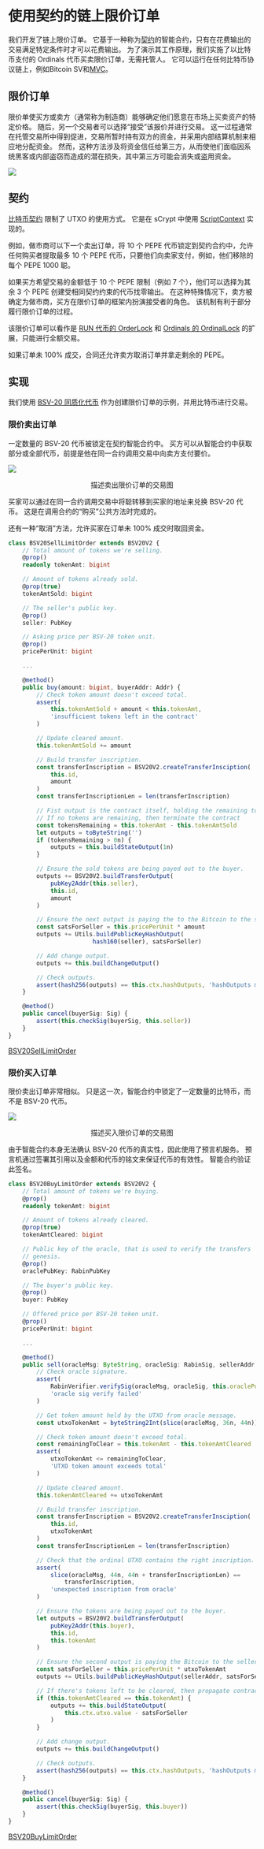 # 使用契约的链上限价订单

我们开发了链上限价订单。 它基于一种称为[契约](https://fc17.ifca.ai/bitcoin/papers/bitcoin17-final28.pdf)的智能合约，只有在花费输出的交易满足特定条件时才可以花费输出。 为了演示其工作原理，我们实施了以比特币支付的 Ordinals 代币买卖限价订单，无需托管人。 它可以运行在任何比特币协议链上，例如Bitcoin SV和[MVC](https://www.microvisionchain.com/)。

## 限价订单

限价单使买方或卖方（通常称为制造商）能够确定他们愿意在市场上买卖资产的特定价格。 随后，另一个交易者可以选择“接受”该报价并进行交易。 这一过程通常在托管交易所中得到促进，交易所暂时持有双方的资金，并采用内部结算机制来相应地分配资金。 然而，这种方法涉及将资金信任给第三方，从而使他们面临因系统黑客或内部盗窃而造成的潜在损失，其中第三方可能会消失或盗用资金。

![](./1.webp)

## 契约

[比特币契约](https://medium.com/r?url=https%3A%2F%2Ffc17.ifca.ai%2Fbitcoin%2Fpapers%2Fbitcoin17-final28.pdf) 限制了 UTXO 的使用方式。 它是在 sCrypt 中使用 [ScriptContext](https://docs.scrypt.io/how-to-write-a-contract/scriptcontext) 实现的。

例如，做市商可以下一个卖出订单，将 10 个 PEPE 代币锁定到契约合约中，允许任何购买者提取最多 10 个 PEPE 代币，只要他们向卖家支付，例如，他们移除的每个 PEPE 1000 聪。

如果买方希望交易的金额低于 10 个 PEPE 限制（例如 7 个），他们可以选择为其余 3 个 PEPE 创建受相同契约约束的代币找零输出。 在这种特殊情况下，卖方被确定为做市商，买方在限价订单的框架内扮演接受者的角色。 该机制有利于部分履行限价订单的过程。

该限价订单可以看作是 [RUN 代币的 OrderLock](https://www.youtube.com/watch?v=gq8Guj5ft4U) 和 [Ordinals 的 OrdinalLock](https://docs.1satordinals.com/ordinal-lock) 的扩展，只能进行全额交易。

如果订单未 100% 成交，合同还允许卖方取消订单并拿走剩余的 PEPE。

## 实现

我们使用 [BSV-20 同质化代币](https://docs.1satordinals.com/bsv20) 作为创建限价订单的示例，并用比特币进行交易。

### 限价卖出订单

一定数量的 BSV-20 代币被锁定在契约智能合约中。 买方可以从智能合约中获取部分或全部代币，前提是他在同一合约调用交易中向卖方支付要价。

![](./1.webp)

<center>描述卖出限价订单的交易图</center>

买家可以通过在同一合约调用交易中将聪转移到买家的地址来兑换 BSV-20 代币。 这是在调用合约的“购买”公共方法时完成的。

还有一种“取消”方法，允许买家在订单未 100% 成交时取回资金。

```ts
class BSV20SellLimitOrder extends BSV20V2 {
    // Total amount of tokens we're selling.
    @prop()
    readonly tokenAmt: bigint

    // Amount of tokens already sold.
    @prop(true)
    tokenAmtSold: bigint

    // The seller's public key.
    @prop()
    seller: PubKey

    // Asking price per BSV-20 token unit.
    @prop()
    pricePerUnit: bigint

    ...

    @method()
    public buy(amount: bigint, buyerAddr: Addr) {
        // Check token amount doesn't exceed total.
        assert(
            this.tokenAmtSold + amount < this.tokenAmt,
            'insufficient tokens left in the contract'
        )

        // Update cleared amount.
        this.tokenAmtSold += amount

        // Build transfer inscription.
        const transferInscription = BSV20V2.createTransferInsciption(
            this.id,
            amount
        )
        const transferInscriptionLen = len(transferInscription)

        // Fist output is the contract itself, holding the remaining tokens.
        // If no tokens are remaining, then terminate the contract
        const tokensRemaining = this.tokenAmt - this.tokenAmtSold
        let outputs = toByteString('')
        if (tokensRemaining > 0n) {
            outputs = this.buildStateOutput(1n)
        }

        // Ensure the sold tokens are being payed out to the buyer.
        outputs += BSV20V2.buildTransferOutput(
            pubKey2Addr(this.seller),
            this.id,
            amount
        )

        // Ensure the next output is paying the to the Bitcoin to the seller.
        const satsForSeller = this.pricePerUnit * amount
        outputs += Utils.buildPublicKeyHashOutput(
                        hash160(seller), satsForSeller)

        // Add change output.
        outputs += this.buildChangeOutput()

        // Check outputs.
        assert(hash256(outputs) == this.ctx.hashOutputs, 'hashOutputs mismatch')
    }

    @method()
    public cancel(buyerSig: Sig) {
        assert(this.checkSig(buyerSig, this.seller))
    }
}
```

[BSV20SellLimitOrder](https://github.com/sCrypt-Inc/boilerplate/blob/master/src/contracts/bsv20SellLimitOrder.ts)

### 限价买入订单

限价卖出订单非常相似。 只是这一次，智能合约中锁定了一定数量的比特币，而不是 BSV-20 代币。

![](./3.webp)

<center>描述买入限价订单的交易图</center>

由于智能合约本身无法确认 BSV-20 代币的真实性，因此使用了预言机服务。 预言机通过签署其引用以及金额和代币的铭文来保证代币的有效性。 智能合约验证此签名。

```ts
class BSV20BuyLimitOrder extends BSV20V2 {
    // Total amount of tokens we're buying.
    @prop()
    readonly tokenAmt: bigint

    // Amount of tokens already cleared.
    @prop(true)
    tokenAmtCleared: bigint

    // Public key of the oracle, that is used to verify the transfers
    // genesis.
    @prop()
    oraclePubKey: RabinPubKey

    // The buyer's public key.
    @prop()
    buyer: PubKey

    // Offered price per BSV-20 token unit.
    @prop()
    pricePerUnit: bigint

    ...

    @method()
    public sell(oracleMsg: ByteString, oracleSig: RabinSig, sellerAddr: Addr) {
        // Check oracle signature.
        assert(
            RabinVerifier.verifySig(oracleMsg, oracleSig, this.oraclePubKey),
            'oracle sig verify failed'
        )

        // Get token amount held by the UTXO from oracle message.
        const utxoTokenAmt = byteString2Int(slice(oracleMsg, 36n, 44n))

        // Check token amount doesn't exceed total.
        const remainingToClear = this.tokenAmt - this.tokenAmtCleared
        assert(
            utxoTokenAmt <= remainingToClear,
            'UTXO token amount exceeds total'
        )

        // Update cleared amount.
        this.tokenAmtCleared += utxoTokenAmt

        // Build transfer inscription.
        const transferInscription = BSV20V2.createTransferInsciption(
            this.id,
            utxoTokenAmt
        )
        const transferInscriptionLen = len(transferInscription)

        // Check that the ordinal UTXO contains the right inscription.
        assert(
            slice(oracleMsg, 44n, 44n + transferInscriptionLen) ==
                transferInscription,
            'unexpected inscription from oracle'
        )

        // Ensure the tokens are being payed out to the buyer.
        let outputs = BSV20V2.buildTransferOutput(
            pubKey2Addr(this.buyer),
            this.id,
            this.tokenAmt
        )

        // Ensure the second output is paying the Bitcoin to the seller.
        const satsForSeller = this.pricePerUnit * utxoTokenAmt
        outputs += Utils.buildPublicKeyHashOutput(sellerAddr, satsForSeller)

        // If there's tokens left to be cleared, then propagate contract.
        if (this.tokenAmtCleared == this.tokenAmt) {
            outputs += this.buildStateOutput(
                this.ctx.utxo.value - satsForSeller
            )
        }

        // Add change output.
        outputs += this.buildChangeOutput()

        // Check outputs.
        assert(hash256(outputs) == this.ctx.hashOutputs, 'hashOutputs mismatch')
    }

    @method()
    public cancel(buyerSig: Sig) {
        assert(this.checkSig(buyerSig, this.buyer))
    }
}
```

[BSV20BuyLimitOrder](https://gist.github.com/xhliu/85503fc00a1c5f44ff59fd8d0feb9969#file-bsv20buylimitorder-ts)